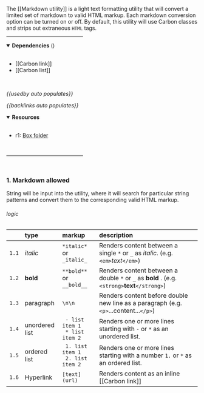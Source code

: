 <!-- category start --><!-- category end -->

The [[Markdown utility]] is a light text formatting utility that will convert a
limited set of markdown to valid HTML markup. Each markdown conversion option
can be turned on or off. By default, this utility will use Carbon classes and
strips out extraneous `HTML` tags.

<hr width="40%" />

<!-- toc start open="true" depthStart="3" depthEnd="5" --><!-- toc end -->

<details open="true">
  <summary><strong>Dependencies</strong> (<!-- dependencyCount start --><!-- dependencyCount end -->)</summary><br />

- [[Carbon link]]
- [[Carbon list]]

<br />
</details>

<!-- usedby start -->

_{{usedby auto populates}}_

<!-- usedby end -->

<!-- backlinks start -->

_{{backlinks auto populates}}_

<!-- backlinks end -->

<a name="resources"></a>

<details open="true">
  <summary><strong>Resources</strong></summary><br />

- r1: [Box folder](https://ibm.ent.box.com/folder/101190012021)

<br />
</details>

<hr width="40%" />

<br />

### 1. Markdown allowed

String will be input into the utility, where it will search for particular
string patterns and convert them to the corresponding valid HTML markup.

###### logic

|       | type           | markup                                   | description                                                                                    |
| :---- | :------------- | :--------------------------------------- | :--------------------------------------------------------------------------------------------- |
| `1.1` | _italic_       | `*italic*` or `_italic_`                 | Renders content between a single `*` or `_` as _italic_. (e.g. `<em>`_text_`</em>`)            |
| `1.2` | **bold**       | `**bold**` or `__bold__`                 | Renders content between a double `*` or `_` as **bold** . (e.g. `<strong>`**text**`</strong>`) |
| `1.3` | paragraph      | `\n\n`                                   | Renders content before double new line as a paragraph (e.g. `<p>`...content...`</p>`)          |
| `1.4` | unordered list | ` - list item 1`<br />` * list item 2`   | Renders one or more lines starting with `-` or `*` as an unordered list.                       |
| `1.5` | ordered list   | ` 1. list item 1`<br />` 2. list item 2` | Renders one or more lines starting with a number `1.` or `*` as an ordered list.               |
| `1.6` | Hyperlink      | `[text](url)`                            | Renders content as an inline [[Carbon link]]                                                   |
